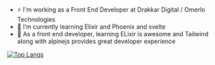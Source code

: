 

<!--
**kanwargill1992/kanwargill1992** is a ✨ _special_ ✨ repository because its `README.md` (this file) appears on your GitHub profile.

- 🌱 I’m currently learning ...
- 👯 I’m looking to collaborate on ...
- 🤔 I’m looking for help with ...
- 💬 Ask me about ...
- 📫 How to reach me: ...
- 😄 Pronouns: ...
- ⚡ Fun fact: ...
-->
- ⚡ I'm working as a Front End Developer at Drakkar Digital / Omerlo Technologies
- 🌱 I’m currently learning Elixir and Phoenix and svelte
- 🤔 As a front end developer, learning ELixir is awesome and Tailwind along with alpinejs provides great developer experience

[![Top Langs](https://github-readme-stats.vercel.app/api/top-langs/?username=kanwargill1992&layout=compact)](https://github.com/kanwargill1992/github-readme-stats)
